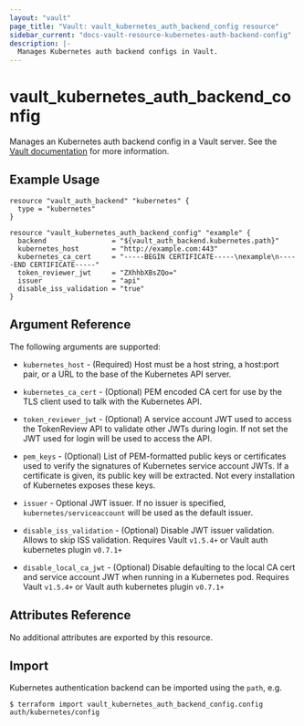 ```yaml
---
layout: "vault"
page_title: "Vault: vault_kubernetes_auth_backend_config resource"
sidebar_current: "docs-vault-resource-kubernetes-auth-backend-config"
description: |-
  Manages Kubernetes auth backend configs in Vault.
---
```


# vault\_kubernetes\_auth\_backend\_config

Manages an Kubernetes auth backend config in a Vault server. See the [Vault
documentation](https://www.vaultproject.io/docs/auth/kubernetes.html) for more
information.

## Example Usage

```hcl
resource "vault_auth_backend" "kubernetes" {
  type = "kubernetes"
}

resource "vault_kubernetes_auth_backend_config" "example" {
  backend                = "${vault_auth_backend.kubernetes.path}"
  kubernetes_host        = "http://example.com:443"
  kubernetes_ca_cert     = "-----BEGIN CERTIFICATE-----\nexample\n-----END CERTIFICATE-----"
  token_reviewer_jwt     = "ZXhhbXBsZQo="
  issuer                 = "api"
  disable_iss_validation = "true"
}
```

## Argument Reference

The following arguments are supported:

* `kubernetes_host` - (Required) Host must be a host string, a host:port pair, or a URL to the base of the Kubernetes API server.

* `kubernetes_ca_cert` - (Optional) PEM encoded CA cert for use by the TLS client used to talk with the Kubernetes API.

* `token_reviewer_jwt` - (Optional) A service account JWT used to access the TokenReview API to validate other JWTs during login. If not set the JWT used for login will be used to access the API.

* `pem_keys` - (Optional) List of PEM-formatted public keys or certificates used to verify the signatures of Kubernetes service account JWTs. If a certificate is given, its public key will be extracted. Not every installation of Kubernetes exposes these keys.

* `issuer` - Optional JWT issuer. If no issuer is specified, `kubernetes/serviceaccount` will be used as the default issuer.

* `disable_iss_validation` - (Optional) Disable JWT issuer validation. Allows to skip ISS validation. Requires Vault `v1.5.4+` or Vault auth kubernetes plugin `v0.7.1+`

* `disable_local_ca_jwt` - (Optional) Disable defaulting to the local CA cert and service account JWT when running in a Kubernetes pod. Requires Vault `v1.5.4+` or Vault auth kubernetes plugin `v0.7.1+`


## Attributes Reference

No additional attributes are exported by this resource.

## Import

Kubernetes authentication backend can be imported using the `path`, e.g.

```
$ terraform import vault_kubernetes_auth_backend_config.config auth/kubernetes/config
```
